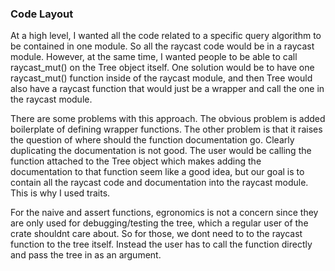 
### Code Layout

At a high level, I wanted all the code related to a specific query algorithm to be contained in one module.
So all the raycast code would be in a raycast module. However, at the same time, I wanted people to be able
to call raycast_mut() on the Tree object itself. One solution would be to have one raycast_mut() function
inside of the raycast module, and then Tree would also have a raycast function that would just be a wrapper
and call the one in the raycast module.

There are some problems with this approach. The obvious problem is added boilerplate of defining wrapper functions.
The other problem is that it raises the question of where should the function
documentation go. Clearly duplicating the documentation is not good. The user would be calling the function
attached to the Tree object which makes adding the documentation to that function seem like a good idea,
but our goal is to contain all the raycast code and documentation into the raycast module. This is why I used traits.

For the naive and assert functions, egronomics is not a concern since they are only used for debugging/testing the tree,
which a regular user of the crate shouldnt care about. So for those, we dont need to to the raycast function to
the tree itself. Instead the user has to call the function directly and pass the tree in as an argument. 

